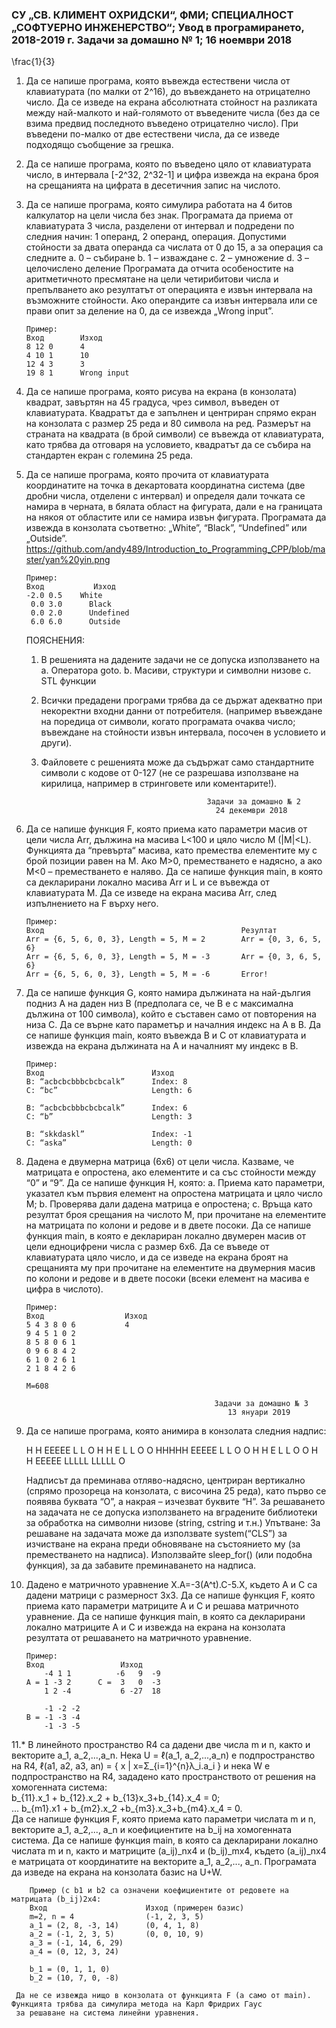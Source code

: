 ### СУ „СВ. КЛИМЕНТ ОХРИДСКИ“, ФМИ; СПЕЦИАЛНОСТ „СОФТУЕРНО ИНЖЕНЕРСТВО“; Увод в програмирането, 2018-2019 г.                                           Задачи за домашно № 1; 16 ноември 2018
  
  
 \frac{1}{3}
1.  Да се напише програма, която въвежда естествени числа от клавиатурата (по малки от 2^16), до въвеждането на отрицателно число. 
    Да се изведе на екрана абсолютната стойност на разликата между най-малкото и най-голямото от въведените числа (без да се взима 
    предвид последното въведено отрицателно число). При въведени по-малко от две естествени числа, да се изведе подходящо съобщение 
    за грешка. 
    
2.  Да се напише програма, която по въведено цяло от клавиатурата число, в интервала [-2^32, 2^32-1] и цифра извежда на екрана броя 
    на срещанията на цифрата в десетичния запис на числото.
    
3.  Да се напише програма, която симулира работата на 4 битов калкулатор на цели числа без знак. Програмата да приема от 
    клавиатурата 3 числа, разделени от интервал и подредени по следния начин: 1 операнд, 2 операнд, операция. Допустими стойности 
    за двата операнда са числата от 0 до 15, а за операция са следните 
        a.	0 – събиране
        b.	1 – изваждане
        c.	2 – умножение
        d.	3 – целочислено деление
    Програмата да отчита особеностите на аритметичното пресмятане на цели четирибитови числа и препълването ако резултатът от 
    операцията е извън интервала на възможните стойности. Ако операндите са извън интервала или се прави опит за деление на 0, 
    да се извежда „Wrong input”.

        Пример:
        Вход	    Изход
        8 12 0	    4
        4 10 1	    10
        12 4 3	    3
        19 8 1	    Wrong input
        
4.  Да се напише програма, която рисува на екрана (в конзолата) квадрат, завъртян на 45 градуса, чрез символ, въведен от 
    клавиатурата. Квадратът да е запълнен и центриран спрямо екран на конзолата с размер 25 реда и 80 символа на ред. Размерът на 
    страната на квадрата (в брой символи) се въвежда от клавиатурата, като трябва да отговаря на условието, квадратът да се събира
    на стандартен екран с големина 25 реда.

5.  Да се напише програма, която прочита от клавиатурата координатите на точка в декартовата координатна система (две дробни 
    числа, отделени с интервал) и определя дали точката се намира в черната, в бялата област на фигурата, дали е на границата на
    някоя от областите или се намира извън фигурата. Програмата да извежда в конзолата съответно: „White”, “Black”, “Undefined” 
    или „Outside”. https://github.com/andy489/Introduction_to_Programming_CPP/blob/master/yan%20yin.png
  
        Пример:
        Вход	       Изход
        -2.0 0.5    White
         0.0 3.0	  Black
         0.0 2.0	  Undefined
         6.0 6.0	  Outside

    ПОЯСНЕНИЯ:    
      1. В решенията на дадените задачи не се допуска използването на
        a.	Оператора goto.
        b.	Масиви, структури и символни низове
        c.	STL функции
      2. Всички предадени програми трябва да се държат адекватно при некоректни входни данни от потребителя. (например въвеждане
         на поредица от символи, когато програмата очаква число; въвеждане на стойности извън интервала, посочен в условието и 
         други).
      3. Файловете с решенията може да съдържат само стандартните символи с кодове от 0-127 (не се разрешава използване на 
         кирилица, например в стринговете или коментарите!).
         
                                                  Задачи за домашно № 2
                                                    24 декември 2018
                                                    
6.  Да се напише функция F, която приема като параметри масив от цели числа Arr, дължина на масива L<100 и цяло число М (|M|<L).
    Функцията да  “превърта“ масива, като премества елементите му с брой позиции равен на М. Ако М>0, преместването е надясно, а
    ако М<0 – преместването е наляво. Да се напише функция main, в която са декларирани локално масива Arr и L и се въвежда от 
    клавиатурата М. Да се изведе на екрана масива Arr, след изпълнението на F върху него.
    
        Пример:
        Вход                                            Резултат        
        Arr = {6, 5, 6, 0, 3}, Length = 5, М = 2        Arr = {0, 3, 6, 5, 6}
        Arr = {6, 5, 6, 0, 3}, Length = 5, М = -3       Arr = {0, 3, 6, 5, 6}
        Arr = {6, 5, 6, 0, 3}, Length = 5, М = -6       Error!

7.  Да се напише функция G, която намира дължината на най-дългия подниз А на даден низ B (предполага се, че B e с максимална 
    дължина от 100 символа), който е съставен само от повторения на низа C. Да се върне като параметър и началния индекс 
    на А в B. Да се напише функция main, която въвежда B и C от клавиатурата и извежда на екрана дължината на А и началният му 
    индекс в В.

        Пример:
        Вход                        Изход
        B: “acbcbcbbbcbcbcalk”      Index: 8
        C: “bc”                     Length: 6

        B: “acbcbcbbbcbcbcalk”      Index: 6
        C: “b”                      Length: 3

        B: “skkdaskl”               Index: -1
        C: “aska”                   Length: 0

8.  Дадена е двумерна матрица (6х6) от цели числа. Казваме, че матрицата е опростена, ако елементите и са със стойности 
    между “0” и “9”. Да се напише функция H, която: 
      а. Приема като параметри, указател към първия елемент на опростена матрицата и цяло число М;
      b. Проверява дали дадена матрица е опростена;
      c. Връща като резултат броя срещания на числото М, при прочитане на елементите на матрицата по колони и редове и в двете 
      посоки. Да се напише функция main, в която е деклариран локално двумерен масив от цели едноцифрени числа с размер 6х6. 
      Да се въведе от клавиатурата цяло число, и да се изведе на екрана броят на срещанията му при прочитане на елементите на 
      двумерния масив по колони и редове и в двете посоки (всеки елемент на масива е цифра в числото).
      
        Пример:
        Вход                  Изход       
        5 4 3 8 0 6           4
        9 4 5 1 0 2
        8 5 8 0 6 1
        0 9 6 8 4 2
        6 1 0 2 6 1
        2 1 8 4 2 6 

        M=608

                                                  Задачи за домашно № 3
                                                     13 януари 2019    
                                                     
9.  Да се напише програма, която анимира в конзолата следния надпис:

      H   H   EEEEE   L       L          O
      H   H   E       L       L        O   O
      HHHHH   EEEEE   L       L       O     O
      H   H   E       L       L        O   O
      H   H   EEEEE   LLLLL   LLLLL      O

    Надписът да преминава отляво-надясно, центриран вертикално (спрямо прозореца на конзолата, с височина 25 реда), като първо 
    се появява буквата “О”, а накрая – изчезват буквите “H”. За решаването на задачата не се допуска използването на вградените 
    библиотеки за обработка на символни низове (string, cstring и т.н.)
        Упътване:
        За решаване на задачата може да използвате system(“CLS”) за изчистване на екрана преди обновяване на състоянието му 
        (за преместването на надписа). Използвайте sleep_for() (или подобна функция), за да забавите преминаването на надписа.

10. Дадено е матричното уравнение X.A=-3(A^t).C-5.X, където A и C са дадени матрици с размерност 3x3. Да се напише функция F, 
    която приема като параметри матриците А и C и решава матричното уравнение. Да се напише функция main, в която са декларирани 
    локално матриците A и C и извежда на екрана на конзолата резултата от решаването на матричното уравнение.
    
        Пример:
        Вход                 Изход       
            -4 1 1          -6   9  -9 
        A = 1 -3 2      C =  3   0  -3      
            1 2 -4           6 -27  18

            -1 -2 -2           
        B = -1 -3 -4 
            -1 -3 -5  
            
11.* В линейното пространство R4 са дадени две числа m и n, както и векторите a_1, a_2,...,a_n. Нека U = ℓ(a_1, a_2,...,a_n) e 
     подпространство на R4, ℓ(a1, a2, a3, an) = { x | x=Σ_{i=1}^{n}λ_i.a_i } и нека W e подпространство на R4, зададено като 
     пространството от решения на хомогенната система:    
      b_{11}.x_1 + b_{12}.x_2 + b_{13}x_3+b_{14}.x_4 = 0;                  
      ...
      b_{m1}.x1 + b_{m2}.x_2 +b_{m3}.x_3+b_{m4}.x_4 = 0.  
     Да се напише функция F, която приема като параметри числата m и n, векторите a_1, a_2,..., a_n и коефициентите на b_ij на 
     хомогенната система. Да се напише функция main, в която са декларирани локално числата m и n, както и матриците 
     (a_ij)_nx4 и (b_ij)_mx4, където (a_ij)_nx4 е матрицата от координатите на векторите a_1, a_2,..., a_n. Програмата да 
     изведе на екрана на конзолата базис на U+W.
      
        Пример (с b1 и b2 са означени коефициентите от редовете на матрицата (b_ij)2x4:
        Вход                      Изход (примерен базис)
        m=2, n = 4                (-1, 2, 3, 5)
        a_1 = (2, 8, -3, 14)      (0, 4, 1, 8)
        a_2 = (-1, 2, 3, 5)       (0, 0, 10, 9)
        a_3 = (-1, 14, 6, 29)
        a_4 = (0, 12, 3, 24)

        b_1 = (0, 1, 1, 0)
        b_2 = (10, 7, 0, -8)

     Да не се извежда нищо в конзолата от функцията F (а само от main). Функцията трябва да симулира метода на Карл Фридрих Гаус 
     за решаване на система линейни уравнения.
